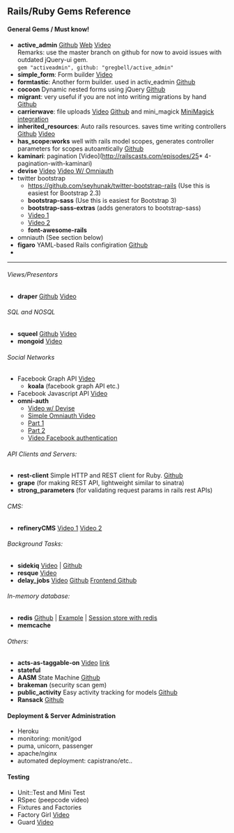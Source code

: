 ## Rails/Ruby Gems Reference
#### General Gems / Must know!
* **active_admin** [Github](https://github.com/gregbell/active_admin) [Web](http://www.activeadmin.info/) [Video](http://railscasts.com/episodes/284-active-admin)   
Remarks: use the master branch on github for now to avoid issues with outdated jQuery-ui gem.   
`gem "activeadmin", github: "gregbell/active_admin"`
* **simple_form**: Form builder [Video](http://railscasts.com/episodes/234-simple-form-revised) 
* **formtastic**: Another form builder. used in activ_eadmin [Github](https://github.com/justinfrench/formtastic)
* **cocoon** Dynamic nested forms using jQuery [Github](https://github.com/nathanvda/cocoon)
* **migrant**: very useful if you are not into writing migrations by hand
 [Github](https://github.com/pascalh1011/migrant)
* **carrierwave**: file uploads [Video](http://railscasts.com/episodes/253-carrierwave-file-uploads) [Github](https://github.com/carrierwaveuploader/carrierwave) and mini_magick  [MiniMagick integration](http://carrierwave.rubyforge.org/rdoc/classes/CarrierWave/MiniMagick.html)
* **inherited_resources**: Auto rails resources. saves time writing controllers [Github](http://railscasts.com/episodes/230-inherited-resources) [Video](http://railscasts.com/episodes/230-inherited-resources)
* **has_scope:works** well with rails model scopes, generates controller parameters for scopes autoamtically [Github](https://github.com/plataformatec/has_scope)
* **kaminari**: pagination [Video](http://railscasts.com/episodes/25* 4-pagination-with-kaminari)
* **devise** [Video](http://railscasts.com/episodes/209-devise-revised) [Video W/ Omniauth](http://railscasts.com/episodes/235-devise-and-omniauth-revised)
* twitter bootstrap
  * https://github.com/seyhunak/twitter-bootstrap-rails (Use this is easiest for Bootstrap 2.3)
  * **bootstrap-sass** (Use this is easiest for Bootstrap 3)
  * **bootstrap-sass-extras** (adds generators to bootstrap-sass)
  * [Video 1](http://railscasts.com/episodes/328-twitter-bootstrap-basics) 
  * [Video 2](http://railscasts.com/episodes/329-more-on-twitter-bootstrap)
  * **font-awesome-rails**
* omniauth (See section below)
* **figaro** YAML-based Rails configiration [Github](https://github.com/laserlemon/figaro)
* 




<hr />

###### Views/Presentors
* **draper** [Github](https://github.com/drapergem/draper) [Video](http://railscasts.com/episodes/286-draper)

###### SQL and NOSQL
* **squeel** [Github](http://railscasts.com/episodes/354-squeel) [Video](http://railscasts.com/episodes/354-squeel)
* **mongoid** [Video](http://railscasts.com/episodes/238-mongoid-revised)


###### Social Networks

* Facebook Graph API [Video](http://railscasts.com/episodes/361-facebook-graph-api)
  * **koala** (facebook graph API etc.)
* Facebook Javascript API [Video](http://railscasts.com/episodes/360-facebook-authentication)
* **omni-auth**
  * [Video w/ Devise](http://railscasts.com/episodes/235-devise-and-omniauth-revised)
  * [Simple Omniauth Video](http://railscasts.com/episodes/241-simple-omniauth-revised)
  * [Part 1](http://railscasts.com/episodes/235-omniauth-part-1)
  * [Part 2](http://railscasts.com/episodes/236-omniauth-part-2)
  * [Video Facebook authentication](http://railscasts.com/episodes/360-facebook-authentication)


###### API Clients and Servers:
* **rest-client** Simple HTTP and REST client for Ruby. [Github](https://github.com/rest-client/rest-client)
* **grape** (for making REST API, lightweight similar to sinatra)
* **strong_parameters** (for validating request params in rails rest APIs)

###### CMS:
* **refineryCMS** [Video 1](http://railscasts.com/episodes/332-refinery-cms-basics) [Video 2](http://railscasts.com/episodes/333-extending-refinery-cms)
###### Background Tasks:
* **sidekiq** [Video](http://railscasts.com/episodes/366-sidekiq) | [Github](https://github.com/mperham/sidekiq/wiki/Getting-Started)
* **resque** [Video](http://railscasts.com/episodes/271-resque)
* **delay_jobs** [Video](http://railscasts.com/episodes/366-sidekiq) [Github](https://github.com/collectiveidea/delayed_job) [Frontend Github](https://github.com/ejschmitt/delayed_job_web)

###### In-memory database:
* **redis** [Github](https://github.com/redis-store/redis-rails) | [Example](http://www.victorareba.com/tutorials/speed-your-rails-app-with-model-caching-using-redis) | [Session store with redis](http://redis-store.org/redis-rails/)
* **memcache**


###### Others:
* **acts-as-taggable-on** [Video](http://railscasts.com/episodes/382-tagging) [link](https://github.com/mbleigh/acts-as-taggable-on)
* **stateful**
* **AASM** State Machine [Github](https://github.com/aasm/aasm)
* **brakeman** (security scan gem)
* **public_activity** Easy activity tracking for models [Github](https://github.com/pokonski/public_activity)
* **Ransack** [Github](https://github.com/NARKOZ/holder_rails)

#### Deployment &  Server Administration
* Heroku
* monitoring: monit/god
* puma, unicorn, passenger
* apache/nginx
* automated deployment: capistrano/etc..

#### Testing
* Unit::Test and Mini Test
* RSpec (peepcode video)
* Fixtures and Factories
* Factory Girl [Video](http://railscasts.com/episodes/158-factories-not-fixtures-revised)
* Guard [Video](http://railscasts.com/episodes/264-guard)
